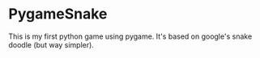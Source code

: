 # PygameSnake
This is my first python game using pygame.
It's based on google's snake doodle (but way simpler).
